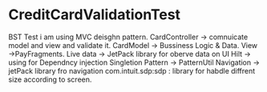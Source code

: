 # CreditCardValidationTest
BST Test
i am using MVC deisghn pattern.
CardController -> comnuicate model and view and validate it.
CardModel -> Bussiness Logic & Data.
View ->PayFragments.
Live data -> JetPack library for oberve data on UI
Hilt -> using for Dependncy injection
Singletion Pattern -> PatternUtil
Navigation ->  jetPack library fro navigation
com.intuit.sdp:sdp : library for habdle diffrent size according to screen.

